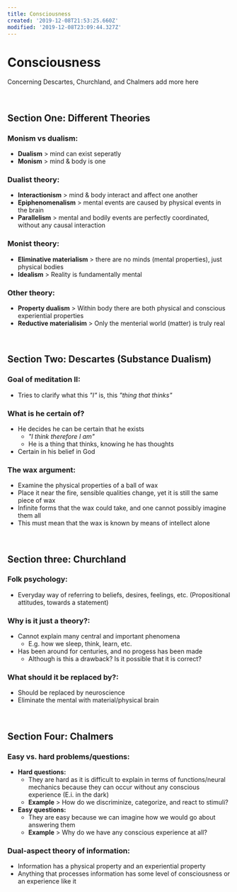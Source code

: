 ```yaml
---
title: Consciousness
created: '2019-12-08T21:53:25.660Z'
modified: '2019-12-08T23:09:44.327Z'
---
```


# Consciousness
Concerning Descartes, Churchland, and Chalmers
add more here

<br/>

## Section One: Different Theories

### Monism vs dualism:
  - **Dualism** > mind can exist seperatly
  - **Monism** > mind & body is one

### Dualist theory:
  - **Interactionism** > mind & body interact and affect one another
  - **Epiphenomenalism** > mental events are caused by physical events in the brain
  - **Parallelism** > mental and bodily events are perfectly coordinated, without any causal interaction

### Monist theory:
  - **Eliminative materialism** > there are no minds (mental properties), just physical bodies
  - **Idealism** > Reality is fundamentally mental

### Other theory:
  - **Property dualism** > Within body there are both physical and conscious experiential properties
  - **Reductive materialisim** > Only the menterial world (matter) is truly real

<br/>

## Section Two: Descartes (Substance Dualism)

### Goal of meditation II:
- Tries to clarify what this *"I"* is, this *"thing that thinks"*

### What is he certain of?
- He decides he can be certain that he exists
  - *"I think therefore I am"*
  - He is a thing that thinks, knowing he has thoughts
- Certain in his belief in God

### The wax argument:
- Examine the physical properties of a ball of wax
- Place it near the fire, sensible qualities change, yet it is still the same piece of wax
- Infinite forms that the wax could take, and one cannot possibly imagine them all
- This must mean that the wax is known by means of intellect alone

<br/>

## Section three: Churchland

### Folk psychology:
- Everyday way of referring to beliefs, desires, feelings, etc. (Propositional attitudes, towards a statement)

### Why is it just a theory?:
- Cannot explain many central and important phenomena
  - E.g. how we sleep, think, learn, etc.
- Has been around for centuries, and no progess has been made
  - Although is this a drawback? Is it possible that it is correct?

### What should it be replaced by?:
- Should be replaced by neuroscience
- Eliminate the mental with material/physical brain

<br/>

## Section Four: Chalmers

### Easy vs. hard problems/questions:
- **Hard questions:**
  - They are hard as it is difficult to explain in terms of functions/neural mechanics because they can occur without any conscious experience (E.i. in the dark)
  - **Example** > How do we discriminize, categorize, and react to stimuli?
- **Easy questions:**
  - They are easy because we can imagine how we would go about answering them
  - **Example** > Why do we have any conscious experience at all?

### Dual-aspect theory of information:
- Information has a physical property and an experiential property
- Anything that processes information has some level of consciousness or an experience like it























